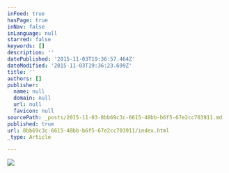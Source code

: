 ```yaml
---
inFeed: true
hasPage: true
inNav: false
inLanguage: null
starred: false
keywords: []
description: ''
datePublished: '2015-11-03T19:36:57.464Z'
dateModified: '2015-11-03T19:36:23.699Z'
title: ''
authors: []
publisher:
  name: null
  domain: null
  url: null
  favicon: null
sourcePath: _posts/2015-11-03-8bb69c3c-6615-48bb-b6f5-67e2cc703911.md
published: true
url: 8bb69c3c-6615-48bb-b6f5-67e2cc703911/index.html
_type: Article

---
```

![](https://the-grid-user-content.s3-us-west-2.amazonaws.com/e381c79d-c7f8-45bd-973b-90934c54f4b2.jpg)
